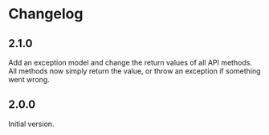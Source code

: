 # Changelog

## 2.1.0

Add an exception model and change the return values of all API methods.
All methods now simply return the value, or throw an exception if something went wrong.

## 2.0.0

Initial version.